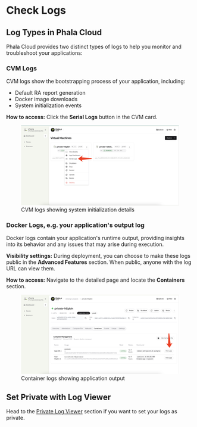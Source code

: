 # Check Logs

## Log Types in Phala Cloud

Phala Cloud provides two distinct types of logs to help you monitor and troubleshoot your applications:

### CVM Logs

CVM logs show the bootstrapping process of your application, including:
- Default RA report generation
- Docker image downloads
- System initialization events

**How to access:** Click the **Serial Logs** button in the CVM card.

<figure>
  <img src="../../.gitbook/assets/cloud-cvm-log.png" alt="CVM logs interface">
  <figcaption>CVM logs showing system initialization details</figcaption>
</figure>

### Docker Logs, e.g. your application's output log

Docker logs contain your application's runtime output, providing insights into its behavior and any issues that may arise during execution.

**Visibility settings:** During deployment, you can choose to make these logs public in the **Advanced Features** section. When public, anyone with the log URL can view them.

**How to access:** Navigate to the detailed page and locate the **Containers** section.

<figure>
  <img src="../../.gitbook/assets/cloud-container-log.png" alt="Docker container logs">
  <figcaption>Container logs showing application output</figcaption>
</figure>

## Set Private with Log Viewer

Head to the [Private Log Viewer](./private-log-viewer.md) section if you want to set your logs as private.